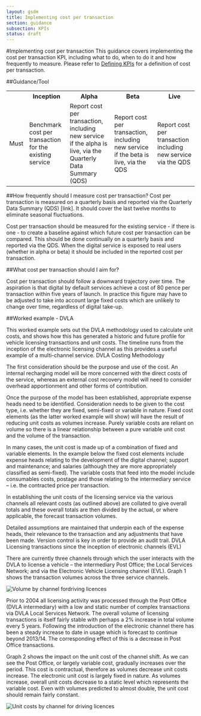 ```yaml
---
layout: gsdm
title: Implementing cost per transaction
section: guidance
subsection: KPIs
status: draft
---
```

    
#Implementing cost per transaction
This guidance covers implementing the cost per transaction KPI, including what to do, when to do it and how frequently to measure. Please refer to [Defining KPIs](http://gsdm.herokuapp.com/guides-and-toolkits/kpis/definingkpis.html) for a definition of cost per transaction.

##Guidance/Tool
<table>
<tr><th></th><th>Inception</th><th>Alpha</th><th>Beta</th><th>Live</th></tr>
<tr><td>Must</td><td>Benchmark cost per transaction for the existing service</td><td>Report cost per transaction, including new service if the alpha is live, via the Quarterly Data Summary (QDS)</td><td>Report cost per transaction, including new service if the beta is live, via the QDS</td><td>Report cost per transaction including new service via the QDS</td></tr>
</table>

##How frequently should I measure cost per transaction?
Cost per transaction is measured on a quarterly basis and reported via the Quarterly Data Summary (QDS) [link]. It should cover the last twelve months to eliminate seasonal fluctuations. 

Cost per transaction should be measured for the existing service - if there is one - to create a baseline against which future cost per transaction can be compared. This should be done continually on a quarterly basis and reported via the QDS. When the digital service is exposed to real users (whether in alpha or beta) it should be included in the reported cost per transaction.

##What cost per transaction should I aim for?

Cost per transaction should follow a downward trajectory over time. The aspiration is that digital by default services achieve a cost of 80 pence per transaction within five years of launch. In practice this figure may have to be adjusted to take into account large fixed costs which are unlikely to change over time, regardless of digital take-up.

##Worked example - DVLA

This worked example sets out the DVLA methodology used to calculate unit costs, and shows how this has generated a historic and future profile for vehicle licensing transactions and unit costs. The timeline runs from the inception of the electronic licensing channel as this provides a useful example of a multi-channel service.
DVLA Costing Methodology

The first consideration should be the purpose and use of the cost. An internal recharging model will be more concerned with the direct costs of the service, whereas an external cost recovery model will need to consider overhead apportionment and other forms of contribution.
 
Once the purpose of the model has been established, appropriate expense heads need to be identified. Consideration needs to be given to the cost type, i.e. whether they are fixed, semi-fixed or variable in nature. Fixed cost elements (as the latter worked example will show) will have the result of reducing unit costs as volumes increase. Purely variable costs are reliant on volume so there is a linear relationship between a pure variable unit cost and the volume of the transaction.
 
In many cases, the unit cost is made up of a combination of fixed and variable elements. In the example below the fixed cost elements include expense heads relating to the development of the digital channel; support and maintenance; and salaries (although they are more appropriately classified as semi-fixed). The variable costs that feed into the model include consumables costs, postage and those relating to the intermediary service – i.e. the contracted price per transaction.
 
In establishing the unit costs of the licensing service via the various channels all relevant costs (as outlined above) are collated to give overall totals and these overall totals are then divided by the actual, or where applicable, the forecast transaction volumes.
 
Detailed assumptions are maintained that underpin each of the expense heads, their relevance to the transaction and any adjustments that have been made. Version control is key in order to provide an audit trail.
DVLA Licensing transactions since the inception of electronic channels (EVL)

There are currently three channels through which the user interacts with the DVLA to license a vehicle – the intermediary Post Office; the Local Services Network; and via the Electronic Vehicle Licensing channel (EVL). Graph 1 shows the transaction volumes across the three service channels.
 
![Volume by channel fordriving licences](driving-licence-volumes.png)
 
Prior to 2004 all licensing activity was processed through the Post Office (DVLA intermediary) with a low and static number of complex transactions via DVLA Local Services Network. The overall volume of licensing transactions is itself fairly stable with perhaps a 2% increase in total volume every 5 years. Following the introduction of the electronic channel there has been a steady increase to date in usage which is forecast to continue beyond 2013/14. The corresponding effect of this is a decrease in Post Office transactions.

Graph 2 shows the impact on the unit cost of the channel shift. As we can see the Post Office, or largely variable cost, gradually increases over the period. This cost is contractual, therefore as volumes decrease unit costs increase. The electronic unit cost is largely fixed in nature. As volumes increase, overall unit costs decrease to a static level which represents the variable cost. Even with volumes predicted to almost double, the unit cost should remain fairly constant.

![Unit costs by channel for driving licences](driving-licence-unit-costs.png)

